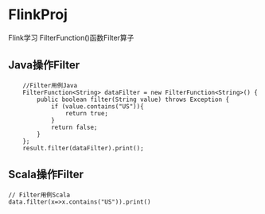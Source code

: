 # FlinkProj
Flink学习 FilterFunction()函数Filter算子
## Java操作Filter
        //Filter用例Java
        FilterFunction<String> dataFilter = new FilterFunction<String>() {
            public boolean filter(String value) throws Exception {
                if (value.contains("US")){
                    return true;
                }
                return false;
            }
        };
        result.filter(dataFilter).print();
## Scala操作Filter
    // Filter用例Scala
    data.filter(x=>x.contains("US")).print()


